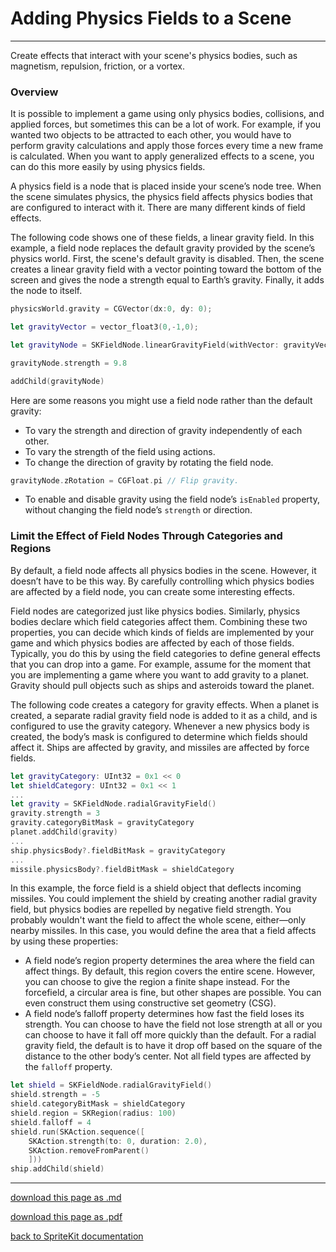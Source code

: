 # Adding Physics Fields to a Scene

----------------------------

Create effects that interact with your scene's physics bodies, such as magnetism, repulsion, friction, or a vortex.

### Overview

It is possible to implement a game using only physics bodies, collisions, and applied forces, but sometimes this can be a lot of work. For example, if you wanted two objects to be attracted to each other, you would have to perform gravity calculations and apply those forces every time a new frame is calculated. When you want to apply generalized effects to a scene, you can do this more easily by using physics fields.

A physics field is a node that is placed inside your scene’s node tree. When the scene simulates physics, the physics field affects physics bodies that are configured to interact with it. There are many different kinds of field effects.

The following code shows one of these fields, a linear gravity field. In this example, a field node replaces the default gravity provided by the scene’s physics world. First, the scene's default gravity is disabled. Then, the scene creates a linear gravity field with a vector pointing toward the bottom of the screen and gives the node a strength equal to Earth’s gravity. Finally, it adds the node to itself.

```swift
physicsWorld.gravity = CGVector(dx:0, dy: 0);

let gravityVector = vector_float3(0,-1,0);

let gravityNode = SKFieldNode.linearGravityField(withVector: gravityVector)

gravityNode.strength = 9.8

addChild(gravityNode)
```

Here are some reasons you might use a field node rather than the default gravity:

- To vary the strength and direction of gravity independently of each other.
- To vary the strength of the field using actions.
- To change the direction of gravity by rotating the field node.

```swift
gravityNode.zRotation = CGFloat.pi // Flip gravity.
```

- To enable and disable gravity using the field node’s `isEnabled` property, without changing the field node’s `strength` or direction.

### Limit the Effect of Field Nodes Through Categories and Regions

By default, a field node affects all physics bodies in the scene. However, it doesn’t have to be this way. By carefully controlling which physics bodies are affected by a field node, you can create some interesting effects.

Field nodes are categorized just like physics bodies. Similarly, physics bodies declare which field categories affect them. Combining these two properties, you can decide which kinds of fields are implemented by your game and which physics bodies are affected by each of those fields. Typically, you do this by using the field categories to define general effects that you can drop into a game. For example, assume for the moment that you are implementing a game where you want to add gravity to a planet. Gravity should pull objects such as ships and asteroids toward the planet.

The following code creates a category for gravity effects. When a planet is created, a separate radial gravity field node is added to it as a child, and is configured to use the gravity category. Whenever a new physics body is created, the body’s mask is configured to determine which fields should affect it. Ships are affected by gravity, and missiles are affected by force fields.

```swift
let gravityCategory: UInt32 = 0x1 << 0
let shieldCategory: UInt32 = 0x1 << 1
...
let gravity = SKFieldNode.radialGravityField()
gravity.strength = 3
gravity.categoryBitMask = gravityCategory
planet.addChild(gravity)
...
ship.physicsBody?.fieldBitMask = gravityCategory
...
missile.physicsBody?.fieldBitMask = shieldCategory
```

In this example, the force field is a shield object that deflects incoming missiles. You could implement the shield by creating another radial gravity field, but physics bodies are repelled by negative field strength. You probably wouldn't want the field to affect the whole scene, either—only nearby missiles. In this case, you would define the area that a field affects by using these properties:

- A field node’s region property determines the area where the field can affect things. By default, this region covers the entire scene. However, you can choose to give the region a finite shape instead. For the forcefield, a circular area is fine, but other shapes are possible. You can even construct them using constructive set geometry (CSG).
- A field node’s falloff property determines how fast the field loses its strength. You can choose to have the field not lose strength at all or you can choose to have it fall off more quickly than the default. For a radial gravity field, the default is to have it drop off based on the square of the distance to the other body’s center. Not all field types are affected by the `falloff` property.

```swift
let shield = SKFieldNode.radialGravityField()
shield.strength = -5
shield.categoryBitMask = shieldCategory
shield.region = SKRegion(radius: 100)
shield.falloff = 4
shield.run(SKAction.sequence([
    SKAction.strength(to: 0, duration: 2.0),
    SKAction.removeFromParent()
    ]))
ship.addChild(shield)
```

--------------------------

[download this page as .md](https://raw.githubusercontent.com/retrokid/retrokid.github.io/master/tech_notes/spritekit_documentation/076-skfieldnode-adding-physics-fields-to-a-scene.md)

[download this page as .pdf](https://github.com/retrokid/retrokid.github.io/raw/master/tech_notes/spritekit_documentation/076-skfieldnode-adding-physics-fields-to-a-scene.pdf)

[back to SpriteKit documentation](./spritekit-documentation)
